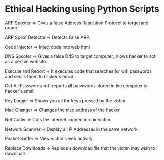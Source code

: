 
# Ethical Hacking using Python Scripts

ARP Spoofer => Gives a false Address Resolution Protocol to target and router.

ARP Spoof Detector => Detects False ARP.

Code Injector => Inject code into web html

DNS Spoofer => Gives a false DNS to target computer, allows hacker to act as a certain website.

Execute and Report => It executes code that searches for wifi passwords and sends them to hacker's email

Get All Passwords => It reports all passwords stored in the computer to hacker's email

Key Logger => Shows you all the keys pressed by the victim

Mac Changer => Changes the mac address of the hacker

Net Cutter => Cuts the internet connection for victim

Network Scanner => Display all IP Addresses in the same network

Packet Sniffer => View victim's web activity

Replace Downloads => Replace a download file that the victim may wish to download

